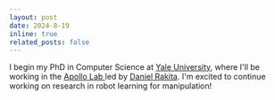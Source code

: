 ```yaml
---
layout: post
date: 2024-8-19
inline: true
related_posts: false
---
```


I begin my PhD in Computer Science at <a href="https://www.yale.edu">Yale University</a>, where I'll be working in the <a href='https://apollo-lab-yale.github.io'> Apollo Lab </a> led by <a href='https://dannyrakita.net'>Daniel Rakita<a>.  I'm excited to continue working on research in robot learning for manipulation!